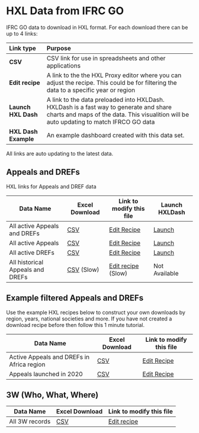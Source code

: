 # HXL Data from IFRC GO

IFRC GO data to download in HXL format. For each download there can be up to 4 links:

|Link type|Purpose|
|:--------|:------|
|**CSV**| CSV link for use in spreadsheets and other applications |
|**Edit recipe** | A link to the the HXL Proxy editor where you can adjust the recipe. This could be for filtering the data to a specific year or region |
|**Launch HXL Dash**| A link to the data preloaded into HXLDash. HXLDash is a fast way to generate and share charts and maps of the data. This visualition will be auto updating to match IFRCO GO data |
|**HXL Dash Example**| An example dashboard created with this data set. |

All links are auto updating to the latest data.

## Appeals and DREFs
HXL links for Appeals and DREF data

| Data Name                    | Excel Download | Link to modify this file| Launch HXLDash
|----------------------------|----------------|-------------------------|-------------------------|
| All active Appeals and DREFs | [CSV](https://proxy.hxlstandard.org/data.csv?dest=data_edit&filter01=cut&cut-skip-untagged01=on&tagger-match-all=on&tagger-01-header=aid&tagger-01-tag=%23meta%2Bid&tagger-02-header=amount_funded&tagger-02-tag=%23value%2Bfunded&tagger-03-header=amount_requested&tagger-03-tag=%23value%2Brequested&tagger-05-header=atype_display&tagger-05-tag=%23meta%2Bappeal%2Btype&tagger-06-header=code&tagger-06-tag=%23meta%2Bappeal%2Bid&tagger-11-header=country.iso&tagger-11-tag=%23country%2Bcode%2Bv_iso2&tagger-12-header=country.iso3&tagger-12-tag=%23country%2Bcode%2Bv_iso3&tagger-13-header=country.name&tagger-13-tag=%23country%2Bname&tagger-17-header=country.society_name&tagger-17-tag=%23org%2Bnational_society&tagger-19-header=dtype.id&tagger-19-tag=%23cause%2Bid&tagger-20-header=dtype.name&tagger-20-tag=%23cause%2Bname&tagger-22-header=end_date&tagger-22-tag=%23date%2Bend&tagger-26-header=name&tagger-26-tag=%23crisis%2Bname&tagger-28-header=num_beneficiaries&tagger-28-tag=%23beneficiaries%2Bnum&tagger-29-header=region.id&tagger-29-tag=%23region%2Bid&tagger-31-header=region.name&tagger-31-tag=%23region%2Bname&tagger-33-header=sector&tagger-33-tag=%23region%2Bname%2Boffice&tagger-34-header=start_date&tagger-34-tag=%23date%2Bstart&tagger-35-header=status&tagger-35-tag=%23status&header-row=1&url=https%3A%2F%2Fgoadmin.ifrc.org%2Fapi%2Fv2%2Fappeal%2F%3Fformat%3Dcsv%26status%3D0) | [Edit Recipe](https://proxy.hxlstandard.org/data/edit?dest=data_edit&filter01=cut&cut-skip-untagged01=on&tagger-match-all=on&tagger-01-header=aid&tagger-01-tag=%23meta%2Bid&tagger-02-header=amount_funded&tagger-02-tag=%23value%2Bfunded&tagger-03-header=amount_requested&tagger-03-tag=%23value%2Brequested&tagger-05-header=atype_display&tagger-05-tag=%23meta%2Bappeal%2Btype&tagger-06-header=code&tagger-06-tag=%23meta%2Bappeal%2Bid&tagger-11-header=country.iso&tagger-11-tag=%23country%2Bcode%2Bv_iso2&tagger-12-header=country.iso3&tagger-12-tag=%23country%2Bcode%2Bv_iso3&tagger-13-header=country.name&tagger-13-tag=%23country%2Bname&tagger-17-header=country.society_name&tagger-17-tag=%23org%2Bnational_society&tagger-19-header=dtype.id&tagger-19-tag=%23cause%2Bid&tagger-20-header=dtype.name&tagger-20-tag=%23cause%2Bname&tagger-22-header=end_date&tagger-22-tag=%23date%2Bend&tagger-26-header=name&tagger-26-tag=%23crisis%2Bname&tagger-28-header=num_beneficiaries&tagger-28-tag=%23beneficiaries%2Bnum&tagger-29-header=region.id&tagger-29-tag=%23region%2Bid&tagger-31-header=region.name&tagger-31-tag=%23region%2Bname&tagger-33-header=sector&tagger-33-tag=%23region%2Bname%2Boffice&tagger-34-header=start_date&tagger-34-tag=%23date%2Bstart&tagger-35-header=status&tagger-35-tag=%23status&header-row=1&url=https%3A%2F%2Fgoadmin.ifrc.org%2Fapi%2Fv2%2Fappeal%2F%3Fformat%3Dcsv%26status%3D0) | [Launch](https://hxldash.com/create/https%3A%2F%2Fproxy.hxlstandard.org%2Fdata.csv%3Fdest%3Ddata_edit%26filter01%3Dcut%26cut-skip-untagged01%3Don%26tagger-match-all%3Don%26tagger-01-header%3Daid%26tagger-01-tag%3D%2523meta%252Bid%26tagger-02-header%3Damount_funded%26tagger-02-tag%3D%2523value%252Bfunded%26tagger-03-header%3Damount_requested%26tagger-03-tag%3D%2523value%252Brequested%26tagger-05-header%3Datype_display%26tagger-05-tag%3D%2523meta%252Bappeal%252Btype%26tagger-06-header%3Dcode%26tagger-06-tag%3D%2523meta%252Bappeal%252Bid%26tagger-11-header%3Dcountry.iso%26tagger-11-tag%3D%2523country%252Bcode%252Bv_iso2%26tagger-12-header%3Dcountry.iso3%26tagger-12-tag%3D%2523country%252Bcode%252Bv_iso3%26tagger-13-header%3Dcountry.name%26tagger-13-tag%3D%2523country%252Bname%26tagger-17-header%3Dcountry.society_name%26tagger-17-tag%3D%2523org%252Bnational_society%26tagger-19-header%3Ddtype.id%26tagger-19-tag%3D%2523cause%252Bid%26tagger-20-header%3Ddtype.name%26tagger-20-tag%3D%2523cause%252Bname%26tagger-22-header%3Dend_date%26tagger-22-tag%3D%2523date%252Bend%26tagger-26-header%3Dname%26tagger-26-tag%3D%2523crisis%252Bname%26tagger-28-header%3Dnum_beneficiaries%26tagger-28-tag%3D%2523beneficiaries%252Bnum%26tagger-29-header%3Dregion.id%26tagger-29-tag%3D%2523region%252Bid%26tagger-31-header%3Dregion.name%26tagger-31-tag%3D%2523region%252Bname%26tagger-33-header%3Dsector%26tagger-33-tag%3D%2523region%252Bname%252Boffice%26tagger-34-header%3Dstart_date%26tagger-34-tag%3D%2523date%252Bstart%26tagger-35-header%3Dstatus%26tagger-35-tag%3D%2523status%26header-row%3D1%26url%3Dhttps%253A%252F%252Fgoadmin.ifrc.org%252Fapi%252Fv2%252Fappeal%252F%253Fformat%253Dcsv%2526status%253D0)||
| All active Appeals | [CSV](https://proxy.hxlstandard.org/data.csv?dest=data_edit&filter01=cut&filter-label01=Cut+columns+without+HXL+tags&cut-skip-untagged01=on&filter02=select&filter-label02=Filter+for+just+appeals&select-query02-01=%23meta%2Bappeal%2Btype+%3D+Emergency+Appeal&tagger-match-all=on&tagger-01-header=aid&tagger-01-tag=%23meta%2Bid&tagger-02-header=amount_funded&tagger-02-tag=%23value%2Bfunded&tagger-03-header=amount_requested&tagger-03-tag=%23value%2Brequested&tagger-05-header=atype_display&tagger-05-tag=%23meta%2Bappeal%2Btype&tagger-06-header=code&tagger-06-tag=%23meta%2Bappeal%2Bid&tagger-11-header=country.iso&tagger-11-tag=%23country%2Bcode%2Bv_iso2&tagger-12-header=country.iso3&tagger-12-tag=%23country%2Bcode%2Bv_iso3&tagger-13-header=country.name&tagger-13-tag=%23country%2Bname&tagger-17-header=country.society_name&tagger-17-tag=%23org%2Bnational_society&tagger-19-header=dtype.id&tagger-19-tag=%23cause%2Bid&tagger-20-header=dtype.name&tagger-20-tag=%23cause%2Bname&tagger-22-header=end_date&tagger-22-tag=%23date%2Bend&tagger-26-header=name&tagger-26-tag=%23crisis%2Bname&tagger-28-header=num_beneficiaries&tagger-28-tag=%23beneficiaries%2Bnum&tagger-29-header=region.id&tagger-29-tag=%23region%2Bid&tagger-31-header=region.name&tagger-31-tag=%23region%2Bname&tagger-33-header=sector&tagger-33-tag=%23region%2Bname%2Boffice&tagger-34-header=start_date&tagger-34-tag=%23date%2Bstart&tagger-35-header=status&tagger-35-tag=%23status&header-row=1&url=https%3A%2F%2Fgoadmin.ifrc.org%2Fapi%2Fv2%2Fappeal%2F%3Fformat%3Dcsv%26status%3D0) | [Edit Recipe](https://proxy.hxlstandard.org/data/edit?dest=data_edit&filter01=cut&filter-label01=Cut+columns+without+HXL+tags&cut-skip-untagged01=on&filter02=select&filter-label02=Filter+for+just+appeals&select-query02-01=%23meta%2Bappeal%2Btype+%3D+Emergency+Appeal&tagger-match-all=on&tagger-01-header=aid&tagger-01-tag=%23meta%2Bid&tagger-02-header=amount_funded&tagger-02-tag=%23value%2Bfunded&tagger-03-header=amount_requested&tagger-03-tag=%23value%2Brequested&tagger-05-header=atype_display&tagger-05-tag=%23meta%2Bappeal%2Btype&tagger-06-header=code&tagger-06-tag=%23meta%2Bappeal%2Bid&tagger-11-header=country.iso&tagger-11-tag=%23country%2Bcode%2Bv_iso2&tagger-12-header=country.iso3&tagger-12-tag=%23country%2Bcode%2Bv_iso3&tagger-13-header=country.name&tagger-13-tag=%23country%2Bname&tagger-17-header=country.society_name&tagger-17-tag=%23org%2Bnational_society&tagger-19-header=dtype.id&tagger-19-tag=%23cause%2Bid&tagger-20-header=dtype.name&tagger-20-tag=%23cause%2Bname&tagger-22-header=end_date&tagger-22-tag=%23date%2Bend&tagger-26-header=name&tagger-26-tag=%23crisis%2Bname&tagger-28-header=num_beneficiaries&tagger-28-tag=%23beneficiaries%2Bnum&tagger-29-header=region.id&tagger-29-tag=%23region%2Bid&tagger-31-header=region.name&tagger-31-tag=%23region%2Bname&tagger-33-header=sector&tagger-33-tag=%23region%2Bname%2Boffice&tagger-34-header=start_date&tagger-34-tag=%23date%2Bstart&tagger-35-header=status&tagger-35-tag=%23status&header-row=1&url=https%3A%2F%2Fgoadmin.ifrc.org%2Fapi%2Fv2%2Fappeal%2F%3Fformat%3Dcsv%26status%3D0) | [Launch](https://hxldash.com/create/https%3A%2F%2Fproxy.hxlstandard.org%2Fdata.csv%3Fdest%3Ddata_edit%26filter01%3Dcut%26filter-label01%3DCut%2Bcolumns%2Bwithout%2BHXL%2Btags%26cut-skip-untagged01%3Don%26filter02%3Dselect%26filter-label02%3DFilter%2Bfor%2Bjust%2Bappeals%26select-query02-01%3D%2523meta%252Bappeal%252Btype%2B%253D%2BEmergency%2BAppeal%26tagger-match-all%3Don%26tagger-01-header%3Daid%26tagger-01-tag%3D%2523meta%252Bid%26tagger-02-header%3Damount_funded%26tagger-02-tag%3D%2523value%252Bfunded%26tagger-03-header%3Damount_requested%26tagger-03-tag%3D%2523value%252Brequested%26tagger-05-header%3Datype_display%26tagger-05-tag%3D%2523meta%252Bappeal%252Btype%26tagger-06-header%3Dcode%26tagger-06-tag%3D%2523meta%252Bappeal%252Bid%26tagger-11-header%3Dcountry.iso%26tagger-11-tag%3D%2523country%252Bcode%252Bv_iso2%26tagger-12-header%3Dcountry.iso3%26tagger-12-tag%3D%2523country%252Bcode%252Bv_iso3%26tagger-13-header%3Dcountry.name%26tagger-13-tag%3D%2523country%252Bname%26tagger-17-header%3Dcountry.society_name%26tagger-17-tag%3D%2523org%252Bnational_society%26tagger-19-header%3Ddtype.id%26tagger-19-tag%3D%2523cause%252Bid%26tagger-20-header%3Ddtype.name%26tagger-20-tag%3D%2523cause%252Bname%26tagger-22-header%3Dend_date%26tagger-22-tag%3D%2523date%252Bend%26tagger-26-header%3Dname%26tagger-26-tag%3D%2523crisis%252Bname%26tagger-28-header%3Dnum_beneficiaries%26tagger-28-tag%3D%2523beneficiaries%252Bnum%26tagger-29-header%3Dregion.id%26tagger-29-tag%3D%2523region%252Bid%26tagger-31-header%3Dregion.name%26tagger-31-tag%3D%2523region%252Bname%26tagger-33-header%3Dsector%26tagger-33-tag%3D%2523region%252Bname%252Boffice%26tagger-34-header%3Dstart_date%26tagger-34-tag%3D%2523date%252Bstart%26tagger-35-header%3Dstatus%26tagger-35-tag%3D%2523status%26header-row%3D1%26url%3Dhttps%253A%252F%252Fgoadmin.ifrc.org%252Fapi%252Fv2%252Fappeal%252F%253Fformat%253Dcsv%2526status%253D0)||
| All active DREFs | [CSV](https://proxy.hxlstandard.org/data.csv?dest=data_edit&filter01=cut&cut-skip-untagged01=on&filter02=select&select-query02-01=%23meta%2Bappeal%2Btype+%3D+DREF&tagger-match-all=on&tagger-01-header=aid&tagger-01-tag=%23meta%2Bid&tagger-02-header=amount_funded&tagger-02-tag=%23value%2Bfunded&tagger-03-header=amount_requested&tagger-03-tag=%23value%2Brequested&tagger-05-header=atype_display&tagger-05-tag=%23meta%2Bappeal%2Btype&tagger-06-header=code&tagger-06-tag=%23meta%2Bappeal%2Bid&tagger-11-header=country.iso&tagger-11-tag=%23country%2Bcode%2Bv_iso2&tagger-12-header=country.iso3&tagger-12-tag=%23country%2Bcode%2Bv_iso3&tagger-13-header=country.name&tagger-13-tag=%23country%2Bname&tagger-17-header=country.society_name&tagger-17-tag=%23org%2Bnational_society&tagger-19-header=dtype.id&tagger-19-tag=%23cause%2Bid&tagger-20-header=dtype.name&tagger-20-tag=%23cause%2Bname&tagger-22-header=end_date&tagger-22-tag=%23date%2Bend&tagger-26-header=name&tagger-26-tag=%23crisis%2Bname&tagger-28-header=num_beneficiaries&tagger-28-tag=%23beneficiaries%2Bnum&tagger-29-header=region.id&tagger-29-tag=%23region%2Bid&tagger-31-header=region.name&tagger-31-tag=%23region%2Bname&tagger-33-header=sector&tagger-33-tag=%23region%2Bname%2Boffice&tagger-34-header=start_date&tagger-34-tag=%23date%2Bstart&tagger-35-header=status&tagger-35-tag=%23status&header-row=1&url=https%3A%2F%2Fgoadmin.ifrc.org%2Fapi%2Fv2%2Fappeal%2F%3Fformat%3Dcsv%26status%3D0) | [Edit Recipe](https://proxy.hxlstandard.org/data/edit?dest=data_edit&filter01=cut&cut-skip-untagged01=on&filter02=select&select-query02-01=%23meta%2Bappeal%2Btype+%3D+DREF&tagger-match-all=on&tagger-01-header=aid&tagger-01-tag=%23meta%2Bid&tagger-02-header=amount_funded&tagger-02-tag=%23value%2Bfunded&tagger-03-header=amount_requested&tagger-03-tag=%23value%2Brequested&tagger-05-header=atype_display&tagger-05-tag=%23meta%2Bappeal%2Btype&tagger-06-header=code&tagger-06-tag=%23meta%2Bappeal%2Bid&tagger-11-header=country.iso&tagger-11-tag=%23country%2Bcode%2Bv_iso2&tagger-12-header=country.iso3&tagger-12-tag=%23country%2Bcode%2Bv_iso3&tagger-13-header=country.name&tagger-13-tag=%23country%2Bname&tagger-17-header=country.society_name&tagger-17-tag=%23org%2Bnational_society&tagger-19-header=dtype.id&tagger-19-tag=%23cause%2Bid&tagger-20-header=dtype.name&tagger-20-tag=%23cause%2Bname&tagger-22-header=end_date&tagger-22-tag=%23date%2Bend&tagger-26-header=name&tagger-26-tag=%23crisis%2Bname&tagger-28-header=num_beneficiaries&tagger-28-tag=%23beneficiaries%2Bnum&tagger-29-header=region.id&tagger-29-tag=%23region%2Bid&tagger-31-header=region.name&tagger-31-tag=%23region%2Bname&tagger-33-header=sector&tagger-33-tag=%23region%2Bname%2Boffice&tagger-34-header=start_date&tagger-34-tag=%23date%2Bstart&tagger-35-header=status&tagger-35-tag=%23status&header-row=1&url=https%3A%2F%2Fgoadmin.ifrc.org%2Fapi%2Fv2%2Fappeal%2F%3Fformat%3Dcsv%26status%3D0) | [Launch](https://hxldash.com/create/https%3A%2F%2Fproxy.hxlstandard.org%2Fdata.csv%3Fdest%3Ddata_edit%26filter01%3Dcut%26cut-skip-untagged01%3Don%26filter02%3Dselect%26select-query02-01%3D%2523meta%252Bappeal%252Btype%2B%253D%2BDREF%26tagger-match-all%3Don%26tagger-01-header%3Daid%26tagger-01-tag%3D%2523meta%252Bid%26tagger-02-header%3Damount_funded%26tagger-02-tag%3D%2523value%252Bfunded%26tagger-03-header%3Damount_requested%26tagger-03-tag%3D%2523value%252Brequested%26tagger-05-header%3Datype_display%26tagger-05-tag%3D%2523meta%252Bappeal%252Btype%26tagger-06-header%3Dcode%26tagger-06-tag%3D%2523meta%252Bappeal%252Bid%26tagger-11-header%3Dcountry.iso%26tagger-11-tag%3D%2523country%252Bcode%252Bv_iso2%26tagger-12-header%3Dcountry.iso3%26tagger-12-tag%3D%2523country%252Bcode%252Bv_iso3%26tagger-13-header%3Dcountry.name%26tagger-13-tag%3D%2523country%252Bname%26tagger-17-header%3Dcountry.society_name%26tagger-17-tag%3D%2523org%252Bnational_society%26tagger-19-header%3Ddtype.id%26tagger-19-tag%3D%2523cause%252Bid%26tagger-20-header%3Ddtype.name%26tagger-20-tag%3D%2523cause%252Bname%26tagger-22-header%3Dend_date%26tagger-22-tag%3D%2523date%252Bend%26tagger-26-header%3Dname%26tagger-26-tag%3D%2523crisis%252Bname%26tagger-28-header%3Dnum_beneficiaries%26tagger-28-tag%3D%2523beneficiaries%252Bnum%26tagger-29-header%3Dregion.id%26tagger-29-tag%3D%2523region%252Bid%26tagger-31-header%3Dregion.name%26tagger-31-tag%3D%2523region%252Bname%26tagger-33-header%3Dsector%26tagger-33-tag%3D%2523region%252Bname%252Boffice%26tagger-34-header%3Dstart_date%26tagger-34-tag%3D%2523date%252Bstart%26tagger-35-header%3Dstatus%26tagger-35-tag%3D%2523status%26header-row%3D1%26url%3Dhttps%253A%252F%252Fgoadmin.ifrc.org%252Fapi%252Fv2%252Fappeal%252F%253Fformat%253Dcsv%2526status%253D0)|
|All historical Appeals and DREFs|[CSV](https://proxy.hxlstandard.org/data.csv?dest=data_edit&filter01=cut&filter-label01=Remove+columns+without+HXL+tags&cut-skip-untagged01=on&tagger-match-all=on&tagger-01-header=aid&tagger-01-tag=%23meta%2Bid&tagger-02-header=amount_funded&tagger-02-tag=%23value%2Bfunded&tagger-03-header=amount_requested&tagger-03-tag=%23value%2Brequested&tagger-04-header=atype&tagger-04-tag=%23meta%2Bappeal%2Btype&tagger-05-header=code&tagger-05-tag=%23meta%2Bappeal%2Bid&tagger-08-header=country.iso&tagger-08-tag=%23country%2Bcode&tagger-09-header=country.name&tagger-09-tag=%23country%2Bname&tagger-11-header=country.society_name&tagger-11-tag=%23org%2Bnational_society&tagger-13-header=dtype.id&tagger-13-tag=%23cause%2Bid&tagger-14-header=dtype.name&tagger-14-tag=%23cause%2Bname&tagger-16-header=end_date&tagger-16-tag=%23date%2Bend&tagger-20-header=name&tagger-20-tag=%23crisis%2Bname&tagger-22-header=num_beneficiaries&tagger-22-tag=%23beneficiaries%2Bnum&tagger-23-header=region.id&tagger-23-tag=%23region%2Bid&tagger-24-header=region.name&tagger-24-tag=%23region%2Bname&tagger-26-header=sector&tagger-26-tag=%23region%2Bname%2Boffice&tagger-27-header=start_date&tagger-27-tag=%23date%2Bstart&tagger-28-header=status&tagger-28-tag=%23status&header-row=1&url=https%3A%2F%2Fgoadmin.ifrc.org%2Fapi%2Fv2%2Fappeal%2F%3Fformat%3Dcsv%26limit%3D50000) (Slow) |[Edit recipe](https://proxy.hxlstandard.org/data?dest=data_edit&filter01=cut&filter-label01=Remove+columns+without+HXL+tags&cut-skip-untagged01=on&tagger-match-all=on&tagger-01-header=aid&tagger-01-tag=%23meta%2Bid&tagger-02-header=amount_funded&tagger-02-tag=%23value%2Bfunded&tagger-03-header=amount_requested&tagger-03-tag=%23value%2Brequested&tagger-04-header=atype&tagger-04-tag=%23meta%2Bappeal%2Btype&tagger-05-header=code&tagger-05-tag=%23meta%2Bappeal%2Bid&tagger-08-header=country.iso&tagger-08-tag=%23country%2Bcode&tagger-09-header=country.name&tagger-09-tag=%23country%2Bname&tagger-11-header=country.society_name&tagger-11-tag=%23org%2Bnational_society&tagger-13-header=dtype.id&tagger-13-tag=%23cause%2Bid&tagger-14-header=dtype.name&tagger-14-tag=%23cause%2Bname&tagger-16-header=end_date&tagger-16-tag=%23date%2Bend&tagger-20-header=name&tagger-20-tag=%23crisis%2Bname&tagger-22-header=num_beneficiaries&tagger-22-tag=%23beneficiaries%2Bnum&tagger-23-header=region.id&tagger-23-tag=%23region%2Bid&tagger-24-header=region.name&tagger-24-tag=%23region%2Bname&tagger-26-header=sector&tagger-26-tag=%23region%2Bname%2Boffice&tagger-27-header=start_date&tagger-27-tag=%23date%2Bstart&tagger-28-header=status&tagger-28-tag=%23status&header-row=1&url=https%3A%2F%2Fgoadmin.ifrc.org%2Fapi%2Fv2%2Fappeal%2F%3Fformat%3Dcsv%26limit%3D50000) (Slow)| Not Available |||


## Example filtered Appeals and DREFs

Use the example HXL recipes below to construct your own downloads by region, years, national societies and more. If you have not created a download recipe before then follow this 1 minute tutorial.

| Data Name                    | Excel Download | Link to modify this file|
|----------------------------|----------------|-------------------------|
| Active Appeals and DREFs in Africa region | [CSV](https://proxy.hxlstandard.org/data.csv?dest=data_edit&filter01=select&filter-label01=Filter+for+only+active+appeals+and+drefs&select-query01-01=+%23status+%3D+Active&filter02=cut&filter-label02=Remove+columns+without+HXL+tags&cut-skip-untagged02=on&filter03=select&filter-label03=Select+rows+just+for+Africa&select-query03-01=%23region%2Bname+%3D+Africa&tagger-match-all=on&tagger-01-header=aid&tagger-01-tag=%23meta%2Bid&tagger-02-header=amount_funded&tagger-02-tag=%23value%2Bfunded&tagger-03-header=amount_requested&tagger-03-tag=%23value%2Brequested&tagger-04-header=atype&tagger-04-tag=%23meta%2Bappeal%2Btype&tagger-05-header=code&tagger-05-tag=%23meta%2Bappeal%2Bid&tagger-08-header=country.iso&tagger-08-tag=%23country%2Bcode&tagger-09-header=country.name&tagger-09-tag=%23country%2Bname&tagger-11-header=country.society_name&tagger-11-tag=%23org%2Bnational_society&tagger-13-header=dtype.id&tagger-13-tag=%23cause%2Bid&tagger-14-header=dtype.name&tagger-14-tag=%23cause%2Bname&tagger-16-header=end_date&tagger-16-tag=%23date%2Bend&tagger-20-header=name&tagger-20-tag=%23crisis%2Bname&tagger-22-header=num_beneficiaries&tagger-22-tag=%23beneficiaries%2Bnum&tagger-23-header=region.id&tagger-23-tag=%23region%2Bid&tagger-24-header=region.name&tagger-24-tag=%23region%2Bname&tagger-26-header=sector&tagger-26-tag=%23region%2Bname%2Boffice&tagger-27-header=start_date&tagger-27-tag=%23date%2Bstart&tagger-28-header=status&tagger-28-tag=%23status&header-row=1&url=https%3A%2F%2Fgoadmin.ifrc.org%2Fapi%2Fv2%2Fappeal%2F%3Fformat%3Dcsv%26limit%3D500) | [Edit Recipe](https://proxy.hxlstandard.org/data/edit?dest=data_edit&filter01=select&filter-label01=Filter+for+only+active+appeals+and+drefs&select-query01-01=+%23status+%3D+Active&filter02=cut&filter-label02=Remove+columns+without+HXL+tags&cut-skip-untagged02=on&filter03=select&filter-label03=Select+rows+just+for+Africa&select-query03-01=%23region%2Bname+%3D+Africa&tagger-match-all=on&tagger-01-header=aid&tagger-01-tag=%23meta%2Bid&tagger-02-header=amount_funded&tagger-02-tag=%23value%2Bfunded&tagger-03-header=amount_requested&tagger-03-tag=%23value%2Brequested&tagger-04-header=atype&tagger-04-tag=%23meta%2Bappeal%2Btype&tagger-05-header=code&tagger-05-tag=%23meta%2Bappeal%2Bid&tagger-08-header=country.iso&tagger-08-tag=%23country%2Bcode&tagger-09-header=country.name&tagger-09-tag=%23country%2Bname&tagger-11-header=country.society_name&tagger-11-tag=%23org%2Bnational_society&tagger-13-header=dtype.id&tagger-13-tag=%23cause%2Bid&tagger-14-header=dtype.name&tagger-14-tag=%23cause%2Bname&tagger-16-header=end_date&tagger-16-tag=%23date%2Bend&tagger-20-header=name&tagger-20-tag=%23crisis%2Bname&tagger-22-header=num_beneficiaries&tagger-22-tag=%23beneficiaries%2Bnum&tagger-23-header=region.id&tagger-23-tag=%23region%2Bid&tagger-24-header=region.name&tagger-24-tag=%23region%2Bname&tagger-26-header=sector&tagger-26-tag=%23region%2Bname%2Boffice&tagger-27-header=start_date&tagger-27-tag=%23date%2Bstart&tagger-28-header=status&tagger-28-tag=%23status&header-row=1&url=https%3A%2F%2Fgoadmin.ifrc.org%2Fapi%2Fv2%2Fappeal%2F%3Fformat%3Dcsv%26limit%3D500) |
| Appeals launched in 2020 | [CSV](https://proxy.hxlstandard.org/data.csv?dest=data_edit&filter01=cut&filter-label01=Remove+columns+without+HXL+tags&cut-skip-untagged01=on&filter02=select&filter-label02=Filter+for+only+active+appeals+and+drefs&select-query02-01=+%23status+%3D+Active&filter03=select&filter-label03=Select+only+appeals&select-query03-01=%23meta%2Bappeal%2Btype+%3D+appeal&filter04=select&filter-label04=Filter+for+appeals+starting+after+2019-12-31&select-query04-01=%23date%2Bstart%3E2019-12-31&tagger-match-all=on&tagger-01-header=aid&tagger-01-tag=%23meta%2Bid&tagger-02-header=amount_funded&tagger-02-tag=%23value%2Bfunded&tagger-03-header=amount_requested&tagger-03-tag=%23value%2Brequested&tagger-04-header=atype&tagger-04-tag=%23meta%2Bappeal%2Btype&tagger-05-header=code&tagger-05-tag=%23meta%2Bappeal%2Bid&tagger-08-header=country.iso&tagger-08-tag=%23country%2Bcode&tagger-09-header=country.name&tagger-09-tag=%23country%2Bname&tagger-11-header=country.society_name&tagger-11-tag=%23org%2Bnational_society&tagger-13-header=dtype.id&tagger-13-tag=%23cause%2Bid&tagger-14-header=dtype.name&tagger-14-tag=%23cause%2Bname&tagger-16-header=end_date&tagger-16-tag=%23date%2Bend&tagger-20-header=name&tagger-20-tag=%23crisis%2Bname&tagger-22-header=num_beneficiaries&tagger-22-tag=%23beneficiaries%2Bnum&tagger-23-header=region.id&tagger-23-tag=%23region%2Bid&tagger-24-header=region.name&tagger-24-tag=%23region%2Bname&tagger-26-header=sector&tagger-26-tag=%23region%2Bname%2Boffice&tagger-27-header=start_date&tagger-27-tag=%23date%2Bstart&tagger-28-header=status&tagger-28-tag=%23status&header-row=1&url=https%3A%2F%2Fgoadmin.ifrc.org%2Fapi%2Fv2%2Fappeal%2F%3Fformat%3Dcsv%26limit%3D500) | [Edit Recipe](https://proxy.hxlstandard.org/data/edit?dest=data_edit&filter01=cut&filter-label01=Remove+columns+without+HXL+tags&cut-skip-untagged01=on&filter02=select&filter-label02=Filter+for+only+active+appeals+and+drefs&select-query02-01=+%23status+%3D+Active&filter03=select&filter-label03=Select+only+appeals&select-query03-01=%23meta%2Bappeal%2Btype+%3D+appeal&filter04=select&filter-label04=Filter+for+appeals+starting+after+2019-12-31&select-query04-01=%23date%2Bstart%3E2019-12-31&tagger-match-all=on&tagger-01-header=aid&tagger-01-tag=%23meta%2Bid&tagger-02-header=amount_funded&tagger-02-tag=%23value%2Bfunded&tagger-03-header=amount_requested&tagger-03-tag=%23value%2Brequested&tagger-04-header=atype&tagger-04-tag=%23meta%2Bappeal%2Btype&tagger-05-header=code&tagger-05-tag=%23meta%2Bappeal%2Bid&tagger-08-header=country.iso&tagger-08-tag=%23country%2Bcode&tagger-09-header=country.name&tagger-09-tag=%23country%2Bname&tagger-11-header=country.society_name&tagger-11-tag=%23org%2Bnational_society&tagger-13-header=dtype.id&tagger-13-tag=%23cause%2Bid&tagger-14-header=dtype.name&tagger-14-tag=%23cause%2Bname&tagger-16-header=end_date&tagger-16-tag=%23date%2Bend&tagger-20-header=name&tagger-20-tag=%23crisis%2Bname&tagger-22-header=num_beneficiaries&tagger-22-tag=%23beneficiaries%2Bnum&tagger-23-header=region.id&tagger-23-tag=%23region%2Bid&tagger-24-header=region.name&tagger-24-tag=%23region%2Bname&tagger-26-header=sector&tagger-26-tag=%23region%2Bname%2Boffice&tagger-27-header=start_date&tagger-27-tag=%23date%2Bstart&tagger-28-header=status&tagger-28-tag=%23status&header-row=1&url=https%3A%2F%2Fgoadmin.ifrc.org%2Fapi%2Fv2%2Fappeal%2F%3Fformat%3Dcsv%26limit%3D500) |

## 3W (Who, What, Where)
| Data Name                    | Excel Download | Link to modify this file|
| ---------------------------- |----------------|-------------------------|
| All 3W records |[CSV](https://proxy.hxlstandard.org/data.csv?tagger-match-all=on&tagger-01-header=budget_amount&tagger-01-tag=%23value%2Bbudget&tagger-03-header=end_date&tagger-03-tag=%23date%2Bend&tagger-07-header=modified_at&tagger-07-tag=%23date%2Bupdate&tagger-08-header=name&tagger-08-tag=%23activity%2Bname&tagger-10-header=operation_type_display&tagger-10-tag=%23operations%2Btype&tagger-12-header=primary_sector_display&tagger-12-tag=%23sector&tagger-14-header=programme_type_display&tagger-14-tag=%23operations%2Btype2&tagger-17-header=project_country_detail.iso&tagger-17-tag=%23country%2Bcode&tagger-18-header=project_country_detail.name&tagger-18-tag=%23country%2Bname&tagger-20-header=project_country_detail.society_name&tagger-20-tag=%23org%2Bimplementor&tagger-29-header=reached_female&tagger-29-tag=%23reached%2Bf&tagger-30-header=reached_male&tagger-30-tag=%23reached%2Bm&tagger-31-header=reached_other&tagger-31-tag=%23reached%2Bo&tagger-32-header=reached_total&tagger-32-tag=%23reached%2Btotal&tagger-40-header=reporting_ns_detail.society_name&tagger-40-tag=%23org%2Bpartner&tagger-49-header=start_date&tagger-49-tag=%23date%2Bstart&tagger-51-header=status_display&tagger-51-tag=%23status&tagger-52-header=target_female&tagger-52-tag=%23target%2Bf&tagger-53-header=target_male&tagger-53-tag=%23target%2Bm&tagger-54-header=target_other&tagger-54-tag=%23target%2Bo&tagger-55-header=target_total&tagger-55-tag=%23target_total&url=https%3A%2F%2Fgoadmin.ifrc.org%2Fapi%2Fv2%2Fproject%2F%3Fformat%3Dcsv&header-row=1&dest=data_view)|[Edit recipe](https://proxy.hxlstandard.org/data/edit?tagger-match-all=on&tagger-01-header=budget_amount&tagger-01-tag=%23value%2Bbudget&tagger-03-header=end_date&tagger-03-tag=%23date%2Bend&tagger-07-header=modified_at&tagger-07-tag=%23date%2Bupdate&tagger-08-header=name&tagger-08-tag=%23activity%2Bname&tagger-10-header=operation_type_display&tagger-10-tag=%23operations%2Btype&tagger-12-header=primary_sector_display&tagger-12-tag=%23sector&tagger-14-header=programme_type_display&tagger-14-tag=%23operations%2Btype2&tagger-17-header=project_country_detail.iso&tagger-17-tag=%23country%2Bcode&tagger-18-header=project_country_detail.name&tagger-18-tag=%23country%2Bname&tagger-20-header=project_country_detail.society_name&tagger-20-tag=%23org%2Bimplementor&tagger-29-header=reached_female&tagger-29-tag=%23reached%2Bf&tagger-30-header=reached_male&tagger-30-tag=%23reached%2Bm&tagger-31-header=reached_other&tagger-31-tag=%23reached%2Bo&tagger-32-header=reached_total&tagger-32-tag=%23reached%2Btotal&tagger-40-header=reporting_ns_detail.society_name&tagger-40-tag=%23org%2Bpartner&tagger-49-header=start_date&tagger-49-tag=%23date%2Bstart&tagger-51-header=status_display&tagger-51-tag=%23status&tagger-52-header=target_female&tagger-52-tag=%23target%2Bf&tagger-53-header=target_male&tagger-53-tag=%23target%2Bm&tagger-54-header=target_other&tagger-54-tag=%23target%2Bo&tagger-55-header=target_total&tagger-55-tag=%23target_total&url=https%3A%2F%2Fgoadmin.ifrc.org%2Fapi%2Fv2%2Fproject%2F%3Fformat%3Dcsv&header-row=1&dest=data_view)|
